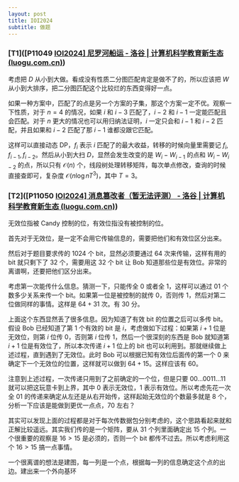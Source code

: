 ```yaml
---
layout: post
title: IOI2024
subtitle: 做题
---
```


### [T1]([P11049 [IOI2024\] 尼罗河船运 - 洛谷 | 计算机科学教育新生态 (luogu.com.cn)](https://www.luogu.com.cn/problem/P11049))

考虑把 $D$ 从小到大做。看成没有性质二分图匹配肯定是做不了的，所以应该把 $W$ 从小到大排序，把二分图匹配这个比较烂的东西变得好一点。

如果一种方案中，匹配了的点是另一个方案的子集，那这个方案一定不优。观察一下性质，对于 $n=4$ 的情况，如果 $i$ 和 $i-3$ 匹配了，$i-2$ 和 $i-1$ 一定能匹配且会匹配。对于 $n$ 更大的情况也可以用归纳法证明，$i$ 一定只会和 $i-1$ 和 $i-2$ 匹配，并且如果和 $i-2$ 匹配了那 $i-1$ 谁都没跟它匹配。

这样可以直接动态 DP，$f_{i}$ 表示 $i$ 匹配了的最大收益，转移的时候向量里需要记 $f_i,f_{i-1},f_{i-2}$。然后从小到大扫 $D$，显然会发生改变的是 $W_i-W_{i-1}$ 的点和 $W_i-W_{i-2}$ 的点，所以只有 $\mathcal O(n)$ 个，线段树处理转移矩阵，每次单点修改，查询的时候直接查即可，复杂度 $\mathcal O(n\log nT^3)$，其中 $T=3$。

### [T2]([P11050 [IOI2024\] 消息篡改者（暂无法评测） - 洛谷 | 计算机科学教育新生态 (luogu.com.cn)](https://www.luogu.com.cn/problem/P11050))

无效位指被 Candy 控制的位，有效位指没有被控制的位。

首先对于无效位，是一定不会用它传输信息的，需要把他们和有效位区分出来。

然后对于题目要求传的 $1024$ 个 bit，显然必须要通过 $64$ 次来传输，这样有用的 bit 就只剩下了 $32$ 个，需要用这 $32$ 个 bit 让 Bob 知道那些位是有效位。非常的离谱啊，还要把他们区分出来。

考虑第一次能传什么信息。猜测一下，只能传全 $0$ 或者全 $1$，这样可以通过 $01$ 个数多少关系来传一个 bit。如果第一位是被控制的就传 $0$，否则传 $1$，然后对第二位做同样的事情。这样是 $64+31$ 次。有 $30$ 分。

上面这个东西显然丢了很多信息。因为知道了有效 bit 的位置之后可以多传 bit。假设 Bob 已经知道了第 $1$ 个有效的 bit 是 $i$，考虑做如下过程：如果第 $i+1$ 位是无效位，则第 $i$ 位传 $0$，否则第 $i$ 位传 $1$，然后一个很深刻的东西是 Bob 就知道第 $i+1$ 位是有效位了，所以本次传递 $i+1$ 位上的 bit 也可以利用到。那就继续做上述过程，直到遇到了无效位。此时 Bob 可以根据已知有效位后面传的第一个 $0$ 来确定下一个无效位的位置，这样就可以做到 $64+15$。这样应该有 $60$。

注意到上述过程，一次传递只用到了之前确定的一个位，但是只要 $00\dots0011\dots 11$ 就可以把这玩意卡到上界，其中 $0$ 表示无效位，$1$ 表示有效位。所以考虑先花一次全 $01$ 的传递来确定从左还是从右开始传，这样起始无效位的个数最多就是 $8$ 个，分析一下应该是能做到更优一点点，$70$ 左右？

其实可以发现上面的过程都是对于每次传数据包分别考虑的，这个思路看起来就和正解比较遥远。其实我们传的是一个矩阵，要从 $31$ 个列里面确定出 $15$ 个列。一个很重要的观察是 $16>15$ 是必须的，否则一个 bit 都传不过去。所以考虑利用这个 $16>15$ 搞一点事情。

一个很离谱的想法是建图，每一列是一个点，根据每一列的信息确定这个点的出边。建出来一个外向基环

